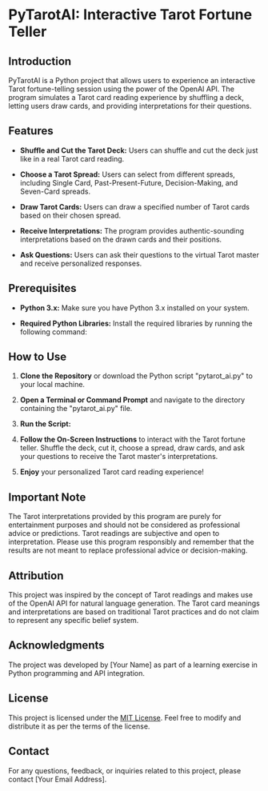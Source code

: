 # PyTarotAI: Interactive Tarot Fortune Teller

## Introduction

PyTarotAI is a Python project that allows users to experience an interactive Tarot fortune-telling session using the power of the OpenAI API. The program simulates a Tarot card reading experience by shuffling a deck, letting users draw cards, and providing interpretations for their questions.

## Features

- **Shuffle and Cut the Tarot Deck:** Users can shuffle and cut the deck just like in a real Tarot card reading.

- **Choose a Tarot Spread:** Users can select from different spreads, including Single Card, Past-Present-Future, Decision-Making, and Seven-Card spreads.

- **Draw Tarot Cards:** Users can draw a specified number of Tarot cards based on their chosen spread.

- **Receive Interpretations:** The program provides authentic-sounding interpretations based on the drawn cards and their positions.

- **Ask Questions:** Users can ask their questions to the virtual Tarot master and receive personalized responses.

## Prerequisites

- **Python 3.x:** Make sure you have Python 3.x installed on your system.

- **Required Python Libraries:** Install the required libraries by running the following command:


## How to Use

1. **Clone the Repository** or download the Python script "pytarot_ai.py" to your local machine.

2. **Open a Terminal or Command Prompt** and navigate to the directory containing the "pytarot_ai.py" file.

3. **Run the Script:**



4. **Follow the On-Screen Instructions** to interact with the Tarot fortune teller. Shuffle the deck, cut it, choose a spread, draw cards, and ask your questions to receive the Tarot master's interpretations.

5. **Enjoy** your personalized Tarot card reading experience!

## Important Note

The Tarot interpretations provided by this program are purely for entertainment purposes and should not be considered as professional advice or predictions. Tarot readings are subjective and open to interpretation. Please use this program responsibly and remember that the results are not meant to replace professional advice or decision-making.

## Attribution

This project was inspired by the concept of Tarot readings and makes use of the OpenAI API for natural language generation. The Tarot card meanings and interpretations are based on traditional Tarot practices and do not claim to represent any specific belief system.

## Acknowledgments

The project was developed by [Your Name] as part of a learning exercise in Python programming and API integration.

## License

This project is licensed under the [MIT License](LICENSE). Feel free to modify and distribute it as per the terms of the license.

## Contact

For any questions, feedback, or inquiries related to this project, please contact [Your Email Address].
